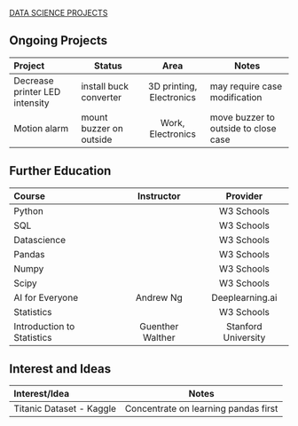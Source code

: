 [DATA SCIENCE PROJECTS](./Projects/project1.md)

## Ongoing Projects
  
| Project                        | Status                  | Area                     | Notes                                |
| :----------------------------- | ----------------------- | :----------------------: | ------------------------------------ |
| Decrease printer LED intensity | install buck converter  | 3D printing, Electronics | may require case modification        |
| Motion alarm                   | mount buzzer on outside | Work, Electronics        | move buzzer to outside to close case |

## Further Education

| Course                     | Instructor       | Provider            |
| :------------------------- | :--------------: | :-----------------: |
| Python                     |                  | W3 Schools          |
| SQL                        |                  | W3 Schools          |
| Datascience                |                  | W3 Schools          |
| Pandas                     |                  | W3 Schools          |
| Numpy                      |                  | W3 Schools          |
| Scipy                      |                  | W3 Schools          |
| AI for Everyone            | Andrew Ng        | Deeplearning.ai     |
| Statistics                 |                  | W3 Schools          |
| Introduction to Statistics | Guenther Walther | Stanford University |

## Interest and Ideas

| Interest/Idea              | Notes                                      |
| :------------------------- | ------------------------------------------ |
| Titanic Dataset - Kaggle   | Concentrate on learning pandas first       |
